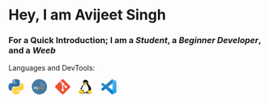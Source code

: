 # Hey, I am Avijeet Singh
### For a Quick Introduction; I am a _Student_, a _Beginner Developer_, and a _Weeb_

Languages and DevTools:

<img src="https://github.com/Avijeet69/Avijeet69/blob/main/Data/Python-Logo.png?raw=true" alt="Python3" width="30" height="30">&nbsp;&nbsp;&nbsp;&nbsp;<img src="https://github.com/Avijeet69/Avijeet69/blob/main/Data/MySQL-Logo.png?raw=true" alt="MySQL" width="30" height="30">&nbsp;&nbsp;&nbsp;&nbsp;<img src="https://github.com/Avijeet69/Avijeet69/blob/main/Data/Git-Logo.png?raw=true" alt="Git" width="30" height="30">&nbsp;&nbsp;&nbsp;&nbsp;<img src="https://github.com/Avijeet69/Avijeet69/blob/main/Data/Linux-Logo.png?raw=true" alt="Linux" width="30" height="30">&nbsp;&nbsp;&nbsp;&nbsp;<img src="https://github.com/Avijeet69/Avijeet69/blob/main/Data/VSCode-Logo.png?raw=true" alt="VSCode" width="30" height="30">
